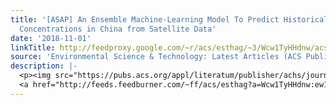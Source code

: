 ```yaml
---
title: '[ASAP] An Ensemble Machine-Learning Model To Predict Historical PM<sub>2.5</sub>
  Concentrations in China from Satellite Data'
date: '2018-11-01'
linkTitle: http://feedproxy.google.com/~r/acs/esthag/~3/Wcw1TyHHdnw/acs.est.8b02917
source: 'Environmental Science & Technology: Latest Articles (ACS Publications)'
description: |-
  <p><img src="https://pubs.acs.org/appl/literatum/publisher/achs/journals/content/esthag/0/esthag.ahead-of-print/acs.est.8b02917/20181101/images/medium/es-2018-02917h_0005.gif" alt="TOC Graphic"/></p><div><cite>Environmental Science & Technology</cite></div><div>DOI: 10.1021/acs.est.8b02917</div><div class="feedflare">
  <a href="http://feeds.feedburner.com/~ff/acs/esthag?a=Wcw1TyHHdnw:ew1tqfBxI9U:yIl2AUoC8zA"><img src="http://feeds.feedburner.com/~ff/acs/esthag?d=yIl2AUoC8zA" border="0"></img></a>
---
```

